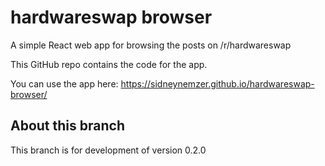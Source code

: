 # hardwareswap browser

A simple React web app for browsing the posts on /r/hardwareswap

This GitHub repo contains the code for the app.

You can use the app here: https://sidneynemzer.github.io/hardwareswap-browser/

## About this branch

This branch is for development of version 0.2.0
